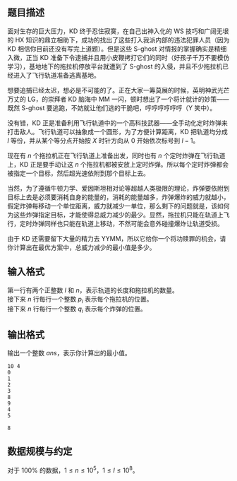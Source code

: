 ## 题目描述

面对生存的巨大压力，KD 终于忍住寂寞，在自己出神入化的 WS 技巧和广阔无垠的 HX 知识的鼎立相助下，成功的找出了这些打入我派内部的违法犯罪人员（因为 KD 相信你目前还没有写完上道题）。但是这些 S-ghost 对情报的掌握确实是精细入微，正当 KD 准备下令逮捕并且用小皮鞭拷打它们的同时（好孩子千万不要模仿学习），基地地下的拖拉机停放平台就遭到了 S-ghost 的入侵，并且不少拖拉机已经进入了飞行轨道准备逃离基地。

想要追捕已经太迟，想必是不可能的了。正在大家一筹莫展的时候，英明神武光芒万丈的 LG，的崇拜者 KD 脑海中 MM 一闪，顿时想出了一个将计就计的妙策——既然 S-ghost 要逃跑，不妨就让他们逃的干脆吧，哼哼哼哼哼哼（Y 笑中）。

没有错，KD 正是准备利用飞行轨道中的一个高科技武器——全手动化定时炸弹来打击敌人。飞行轨道可以抽象成一个圆形，为了方便计算距离，KD 把轨道均分成 $l$ 等份，并从某个等分点开始按 $X$ 时针方向从 $0$ 开始依次标号到 $l-1$。

现在有 $n$ 个拖拉机正在飞行轨道上准备出发，同时也有 $n$ 个定时炸弹在飞行轨道上，KD 正是要手动让这 $n$ 个拖拉机都被安放上定时炸弹。所以每个定时炸弹都会被指定一个目标，然后超光速依附到那个目标上去。

当然，为了遵循牛顿力学、爱因斯坦相对论等超越人类极限的理论，炸弹要依附到目标上去是必须要消耗自身的能量的，消耗的能量越多，炸弹爆炸的威力就越小，假定炸弹每移动一个单位距离，威力就减少一单位，那么剩下的问题就是，该如何为这些炸弹指定目标，才能使得总威力减少的最少。显然，拖拉机只能在轨道上飞行，定时炸弹同样也只能在轨道上移动，不然可能会意外碰撞爆炸让轨道受损。

由于 KD 还需要留下大量的精力去 YYMM，所以它给你一个将功赎罪的机会，请你计算出在最优方案中，总威力减少的最小值是多少。

## 输入格式

第一行有两个正整数 $l$ 和 $n$，表示轨道的长度和拖拉机的数量。  
接下来 $n$ 行每行一个整数 $p_i$ 表示每个拖拉机的位置。  
接下来 $n$ 行每行一个整数 $q_i$ 表示每个炸弹的位置。

## 输出格式

输出一个整数 $ans$，表示你计算出的最小值。

```input1
10 4
0
1
2
3
8
9
4
5
```

```output1
8
```

## 数据规模与约定

对于 $100\%$ 的数据，$1\leq n\leq 10^5$，$1\leq l\leq 10^8$。